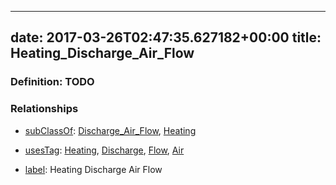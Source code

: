 
---
date: 2017-03-26T02:47:35.627182+00:00
title: Heating_Discharge_Air_Flow
---
### Definition: TODO

### Relationships

* [subClassOf](http://www.w3.org/2000/01/rdf-schema#subClassOf): [Discharge_Air_Flow](https://brickschema.org/schema/1.0/Brick#Discharge_Air_Flow), [Heating](https://brickschema.org/schema/1.0/Brick#Heating)

* [usesTag](https://brickschema.org/schema/1.0/BrickFrame#usesTag): [Heating](https://brickschema.org/schema/1.0/BrickTag#Heating), [Discharge](https://brickschema.org/schema/1.0/BrickTag#Discharge), [Flow](https://brickschema.org/schema/1.0/BrickTag#Flow), [Air](https://brickschema.org/schema/1.0/BrickTag#Air)

* [label](http://www.w3.org/2000/01/rdf-schema#label): Heating Discharge Air Flow
